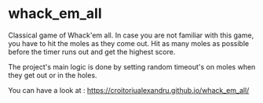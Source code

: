 # whack_em_all

Classical game of Whack'em all. 
In case you are not familiar with this game, you have to hit the moles as they come out. Hit as many moles as possible before the timer runs out and get the highest score.

The project's main logic is done by setting random timeout's on moles when they get out or in the holes.

You can have a look at : https://croitoriualexandru.github.io/whack_em_all/
